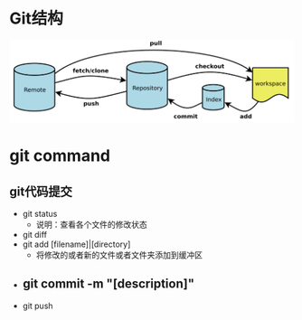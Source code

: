 # Git结构

<p style='text-align: center;'><img src="./data/git.png" width="800"/></p>

# git command

## git代码提交
- git status
  - 说明：查看各个文件的修改状态
- git diff
- git add [filename]|[directory]
  - 将修改的或者新的文件或者文件夹添加到缓冲区
- git commit -m "[description]"
  - 
- git push 
